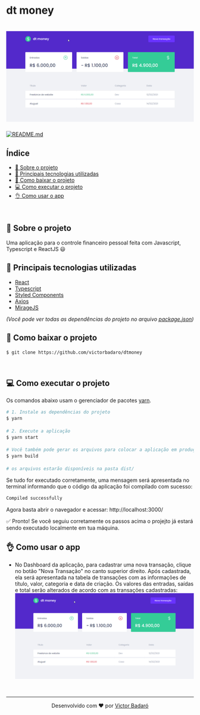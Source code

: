 # dt money

<h1 align="center">
    <img src="./docs/running.gif" alt="App">
</h1>

[![README.md](https://img.shields.io/badge/-Read%20in%20English-brightgreen?style=for-the-badge)](./README.md)

## Índice

* [🧾 Sobre o projeto](#-sobre-o-projeto)
* [🚀 Principais tecnologias utilizadas](#-principais-tecnologias-utilizadas)
* [🔽 Como baixar o projeto](#-como-baixar-o-projeto)
* [💻 Como executar o projeto](#-como-executar-o-projeto)
* [👌 Como usar o app](#-como-usar-o-app)
<br>

## 🧾 Sobre o projeto

Uma aplicação para o controle financeiro pessoal feita com Javascript, Typescript e ReactJS 😃
<br>

## 🚀 Principais tecnologias utilizadas

* [React](https://reactjs.org/)
* [Typescript](https://www.typescriptlang.org/)
* [Styled Components](https://styled-components.com/)
* [Axios](https://github.com/axios/axios)
* [MirageJS](https://miragejs.com/)

_(Você pode ver todas as dependências do projeto no arquivo [package.json](./package.json))_
<br>

## 🔽 Como baixar o projeto

```bash
$ git clone https://github.com/victorbadaro/dtmoney
```
<br>

## 💻 Como executar o projeto

Os comandos abaixo usam o gerenciador de pacotes [yarn](https://yarnpkg.com/).

```bash
# 1. Instale as dependências do projeto
$ yarn

# 2. Execute a aplicação
$ yarn start

# Você também pode gerar os arquivos para colocar a aplicação em produção com:
$ yarn build

# os arquivos estarão disponíveis na pasta dist/
```

Se tudo for executado corretamente, uma mensagem será apresentada no terminal informando que o código da aplicação foi compilado com sucesso:

```bash
Compiled successfully
```

Agora basta abrir o navegador e acessar: http://localhost:3000/

✅ Pronto! Se você seguiu corretamente os passos acima o projejto já estará sendo executado localmente em tua máquina.
<br>

## 👌 Como usar o app

* No Dashboard da aplicação, para cadastrar uma nova transação, clique no botão "Nova Transação" no canto superior direito. Após cadastrada, ela será apresentada na tabela de transações com as informações de título, valor, categoria e data de criação. Os valores das entradas, saídas e total serão alterados de acordo com as transações cadastradas:
    <img src="./docs/running.gif" alt="Usando a aplicação">

<br>

---
<p align="center">Desenvolvido com ❤ por <a href="https://github.com/victorbadaro">Victor Badaró</a></p>